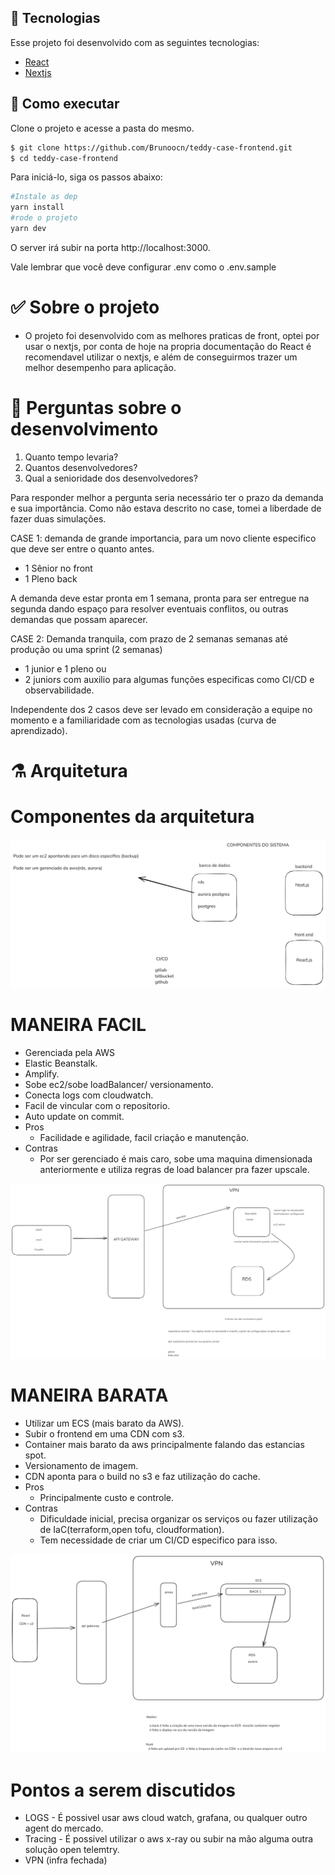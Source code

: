 ## 🧪 Tecnologias

Esse projeto foi desenvolvido com as seguintes tecnologias:

- [React](https://react.dev)
- [Nextjs](https://nextjs.org)

## 🚀 Como executar

Clone o projeto e acesse a pasta do mesmo.

```bash
$ git clone https://github.com/Brunoocn/teddy-case-frontend.git
$ cd teddy-case-frontend
```

Para iniciá-lo, siga os passos abaixo:

```bash
#Instale as dep
yarn install
#rode o projeto
yarn dev
```

O server irá subir na porta http://localhost:3000.

Vale lembrar que você deve configurar .env como o .env.sample

# ✅ Sobre o projeto

- O projeto foi desenvolvido com as melhores praticas de front, optei por usar o
nextjs, por conta de hoje na propria documentação do React é recomendavel utilizar o 
nextjs, e além de conseguirmos trazer um melhor desempenho para aplicação.

# 📄 Perguntas sobre o desenvolvimento

1. Quanto tempo levaria?
2. Quantos desenvolvedores?
3. Qual a senioridade dos desenvolvedores?

Para responder melhor a pergunta seria necessário ter o prazo da demanda e sua importância.
Como não estava descrito no case, tomei a liberdade de fazer duas simulações.

CASE 1: demanda de grande importancia, para um novo cliente especifico que deve ser entre o quanto antes.

- 1 Sênior no front
- 1 Pleno back

A demanda deve estar pronta em 1 semana, pronta para ser entregue na segunda
dando espaço para resolver eventuais conflitos, ou outras demandas que possam aparecer.

CASE 2:
Demanda tranquila, com prazo de 2 semanas semanas até produção ou uma sprint (2 semanas)

- 1 junior e 1 pleno
  ou
- 2 juniors com auxilio para algumas funções especificas como CI/CD e observabilidade.

Independente dos 2 casos deve ser levado em consideração a equipe no momento e a familiaridade com as tecnologias usadas (curva de aprendizado).

# ⚗️ Arquitetura

# Componentes da arquitetura

![Componentes Da Arquitetura](./docs/assets/components-sistema.png)

# MANEIRA FACIL

- Gerenciada pela AWS
- Elastic Beanstalk.
- Amplify.
- Sobe ec2/sobe loadBalancer/ versionamento.
- Conecta logs com cloudwatch.
- Facil de vincular com o repositorio.
- Auto update on commit.
  <br/>
- Pros
  - Facilidade e agilidade, facil criação e manutenção.
- Contras
  - Por ser gerenciado é mais caro, sobe uma maquina dimensionada anteriormente
    e utiliza regras de load balancer pra fazer upscale.

![Arquitetura Facil](./docs/assets/arquitetura-simples.png)

# MANEIRA BARATA

- Utilizar um ECS (mais barato da AWS).
- Subir o frontend em uma CDN com s3.
- Container mais barato da aws principalmente falando das estancias spot.
- Versionamento de imagem.
- CDN aponta para o build no s3 e faz utilização do cache.
  <br/>
- Pros
  - Principalmente custo e controle.
- Contras
  - Dificuldade inicial, precisa organizar os serviços ou fazer utilização de IaC(terraform,open tofu, cloudformation).
  - Tem necessidade de criar um CI/CD especifico para isso.

![Arquitetura Barata](./docs/assets/arquitetura-barata.png)

# Pontos a serem discutidos

- LOGS - É possivel usar aws cloud watch, grafana, ou qualquer outro agent do mercado.
- Tracing - É possivel utilizar o aws x-ray ou subir na mão alguma outra solução open telemtry.
- VPN (infra fechada)

